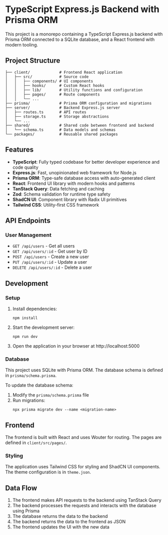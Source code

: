 # TypeScript Express.js Backend with Prisma ORM

This project is a monorepo containing a TypeScript Express.js backend with Prisma ORM connected to a SQLite database, and a React frontend with modern tooling.

## Project Structure

```
├── client/             # Frontend React application
│   ├── src/            # Source code
│   │   ├── components/ # UI components
│   │   ├── hooks/      # Custom React hooks
│   │   ├── lib/        # Utility functions and configuration
│   │   ├── pages/      # Route components
│   │   └── ...
├── prisma/             # Prisma ORM configuration and migrations
├── server/             # Backend Express.js server
│   ├── routes.ts       # API routes
│   ├── storage.ts      # Storage abstractions
│   └── ...
├── shared/             # Shared code between frontend and backend
│   └── schema.ts       # Data models and schemas
└── packages/           # Reusable shared packages
```

## Features

- **TypeScript**: Fully typed codebase for better developer experience and code quality
- **Express.js**: Fast, unopinionated web framework for Node.js
- **Prisma ORM**: Type-safe database access with auto-generated client
- **React**: Frontend UI library with modern hooks and patterns
- **TanStack Query**: Data fetching and caching
- **Zod**: Schema validation for runtime type safety
- **ShadCN UI**: Component library with Radix UI primitives
- **Tailwind CSS**: Utility-first CSS framework

## API Endpoints

### User Management

- `GET /api/users` - Get all users
- `GET /api/users/:id` - Get user by ID
- `POST /api/users` - Create a new user
- `PUT /api/users/:id` - Update a user
- `DELETE /api/users/:id` - Delete a user

## Development

### Setup

1. Install dependencies:
   ```
   npm install
   ```

2. Start the development server:
   ```
   npm run dev
   ```

3. Open the application in your browser at http://localhost:5000

### Database

This project uses SQLite with Prisma ORM. The database schema is defined in `prisma/schema.prisma`.

To update the database schema:

1. Modify the `prisma/schema.prisma` file
2. Run migrations:
   ```
   npx prisma migrate dev --name <migration-name>
   ```

## Frontend

The frontend is built with React and uses Wouter for routing. The pages are defined in `client/src/pages/`.

### Styling

The application uses Tailwind CSS for styling and ShadCN UI components. The theme configuration is in `theme.json`.

## Data Flow

1. The frontend makes API requests to the backend using TanStack Query
2. The backend processes the requests and interacts with the database using Prisma
3. The database returns the data to the backend
4. The backend returns the data to the frontend as JSON
5. The frontend updates the UI with the new data